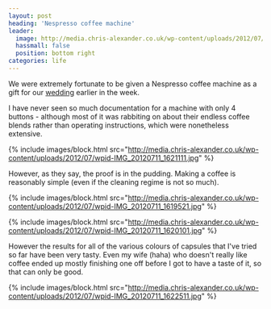 ```yaml
---
layout: post
heading: 'Nespresso coffee machine'
leader:
  image: http://media.chris-alexander.co.uk/wp-content/uploads/2012/07/wpid-IMG_20120711_1605251.jpg
  hassmall: false
  position: bottom right
categories: life
---
```


We were extremely fortunate to be given a Nespresso coffee machine as a gift for our [wedding](/5577) earlier in the week. 

I have never seen so much documentation for a machine with only 4 buttons - although most of it was rabbiting on about their endless coffee blends rather than operating instructions, which were nonetheless extensive. 

{% include images/block.html src="http://media.chris-alexander.co.uk/wp-content/uploads/2012/07/wpid-IMG_20120711_1621111.jpg" %}

However, as they say, the proof is in the pudding. Making a coffee is reasonably simple (even if the cleaning regime is not so much).

{% include images/block.html src="http://media.chris-alexander.co.uk/wp-content/uploads/2012/07/wpid-IMG_20120711_1619521.jpg" %}

{% include images/block.html src="http://media.chris-alexander.co.uk/wp-content/uploads/2012/07/wpid-IMG_20120711_1620101.jpg" %}

However the results for all of the various colours of capsules that I've tried so far have been very tasty. Even my wife (haha) who doesn't really like coffee ended up mostly finishing one off before I got to have a taste of it, so that can only be good.

{% include images/block.html src="http://media.chris-alexander.co.uk/wp-content/uploads/2012/07/wpid-IMG_20120711_1622511.jpg" %}
